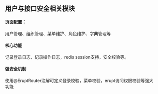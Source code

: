 ## 用户与接口安全相关模块
#### 页面配置：  
用户管理、组织管理、菜单维护、角色维护、字典管理等

#### 核心功能
记录登录日志，记录操作日志，redis session支持，安全校验等。  

#### 强安全机制
使用@EruptRouter注解可定义登录校验，菜单校验，erupt访问权限校验等强大功能 